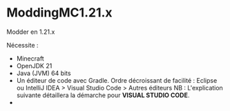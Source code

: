 # ModdingMC1.21.x
Modder en 1.21.x

Nécessite :
- Minecraft
- OpenJDK 21
- Java (JVM) 64 bits
- Un éditeur de code avec Gradle. Ordre décroissant de facilité : Eclipse ou IntelliJ IDEA > Visual Studio Code > Autres éditeurs
NB : L'explication suivante détaillera la démarche pour **VISUAL STUDIO CODE**. 
- 
